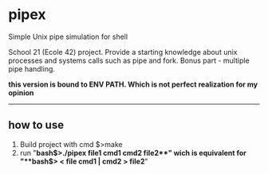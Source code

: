 # pipex
Simple Unix pipe simulation for shell

School 21 (Ecole 42) project. Provide a starting knowledge about unix processes and systems calls such as pipe and fork.
Bonus part - multiple pipe handling.

**this version is bound to ENV PATH. Which is not perfect realization for my opinion**

----
## how to use
1. Build project with cmd $>make
2. run "**bash$>./pipex file1 cmd1 cmd2 file2**" wich is equivalent for "**bash$> < file cmd1 | cmd2 > file2**"
